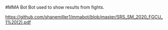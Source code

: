#MMA Bot
Bot used to show results from fights.

https://github.com/shanemiller1/mmabot/blob/master/SRS_SM_2020_FGCU_1%20(2).pdf
